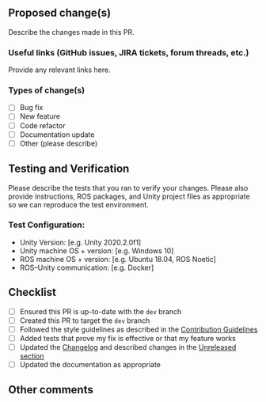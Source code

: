 ## Proposed change(s)

Describe the changes made in this PR.

### Useful links (GitHub issues, JIRA tickets, forum threads, etc.)

Provide any relevant links here.

### Types of change(s)

- [ ] Bug fix
- [ ] New feature
- [ ] Code refactor
- [ ] Documentation update
- [ ] Other (please describe)

## Testing and Verification

Please describe the tests that you ran to verify your changes. Please also provide instructions, ROS packages, and Unity project files as appropriate so we can reproduce the test environment. 

### Test Configuration:
- Unity Version: [e.g. Unity 2020.2.0f1]
- Unity machine OS + version: [e.g. Windows 10]
- ROS machine OS + version: [e.g. Ubuntu 18.04, ROS Noetic]
- ROS–Unity communication: [e.g. Docker]

## Checklist
- [ ] Ensured this PR is up-to-date with the `dev` branch
- [ ] Created this PR to target the `dev` branch
- [ ] Followed the style guidelines as described in the [Contribution Guidelines](https://github.com/Unity-Technologies/Unity-Robotics-Hub/blob/main/CONTRIBUTING.md)
- [ ] Added tests that prove my fix is effective or that my feature works
- [ ] Updated the [Changelog](https://github.com/Unity-Technologies/Unity-Robotics-Hub/blob/dev/CHANGELOG.md) and described changes in the [Unreleased section](https://github.com/Unity-Technologies/Unity-Robotics-Hub/blob/dev/CHANGELOG.md#unreleased)
- [ ] Updated the documentation as appropriate

## Other comments

